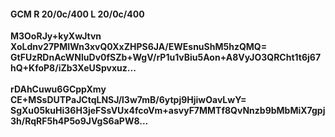#### GCM R 20/0c/400 L 20/0c/400
**M3OoRJy+kyXwJtvn**<br/>**XoLdnv27PMIWn3xvQ0XxZHPS6JA/EWEsnuShM5hzQMQ=**<br/>**GtFUzRDnAcWNluDv0fSZb+WgV/rP1u1vBiu5Aon+A8VyJO3QRCht1t6j67hQ+KfoP8/iZb3XeUSpvxuz...**<br/><br/>
**rDAhCuwu6GCppXmy**<br/>**CE+MSsDUTPaJCtqLNSJ/l3w7mB/6ytpj9HjiwOavLwY=**<br/>**SgXu05kuHi36H3jeFSsVUx4fcoVm+asvyF7MMTf8QvNnzb9bMbMiX7gpj3h/RqRF5h4P5o9JVgS6aPW8...**